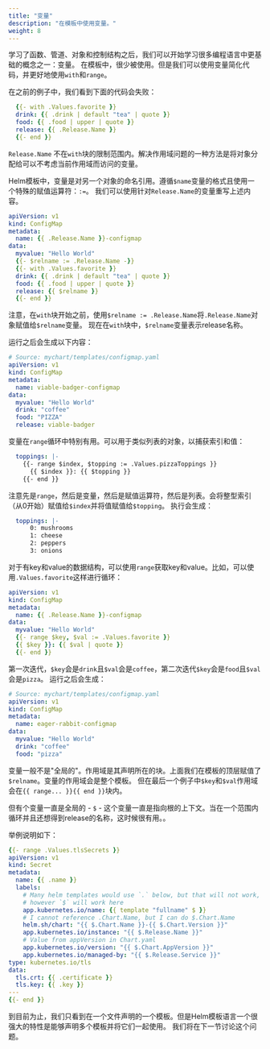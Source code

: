 ```yaml
---
title: "变量"
description: "在模板中使用变量。"
weight: 8
---
```


学习了函数、管道、对象和控制结构之后，我们可以开始学习很多编程语言中更基础的概念之一：变量。
在模板中，很少被使用。但是我们可以使用变量简化代码，并更好地使用`with`和`range`。

在之前的例子中，我们看到下面的代码会失败：

```yaml
  {{- with .Values.favorite }}
  drink: {{ .drink | default "tea" | quote }}
  food: {{ .food | upper | quote }}
  release: {{ .Release.Name }}
  {{- end }}
```

`Release.Name` 不在`with`块的限制范围内。解决作用域问题的一种方法是将对象分配给可以不考虑当前作用域而访问的变量。

Helm模板中，变量是对另一个对象的命名引用。遵循`$name`变量的格式且使用一个特殊的赋值运算符：`:=`。
我们可以使用针对`Release.Name`的变量重写上述内容。

```yaml
apiVersion: v1
kind: ConfigMap
metadata:
  name: {{ .Release.Name }}-configmap
data:
  myvalue: "Hello World"
  {{- $relname := .Release.Name -}}
  {{- with .Values.favorite }}
  drink: {{ .drink | default "tea" | quote }}
  food: {{ .food | upper | quote }}
  release: {{ $relname }}
  {{- end }}
```

注意，在`with`块开始之前，使用`$relname := .Release.Name`将`.Release.Name`对象赋值给`$relname`变量。 现在在`with`块中，`$relname`变量表示release名称。

运行之后会生成以下内容：

```yaml
# Source: mychart/templates/configmap.yaml
apiVersion: v1
kind: ConfigMap
metadata:
  name: viable-badger-configmap
data:
  myvalue: "Hello World"
  drink: "coffee"
  food: "PIZZA"
  release: viable-badger
```

变量在`range`循环中特别有用。可以用于类似列表的对象，以捕获索引和值：

```yaml
  toppings: |-
    {{- range $index, $topping := .Values.pizzaToppings }}
      {{ $index }}: {{ $topping }}
    {{- end }}

```

注意先是`range`，然后是变量，然后是赋值运算符，然后是列表。会将整型索引（从0开始）赋值给`$index`并将值赋值给`$topping`。
执行会生成：

```yaml
  toppings: |-
      0: mushrooms
      1: cheese
      2: peppers
      3: onions
```

对于有key和value的数据结构，可以使用`range`获取key和value。比如，可以使用`.Values.favorite`这样进行循环：

```yaml
apiVersion: v1
kind: ConfigMap
metadata:
  name: {{ .Release.Name }}-configmap
data:
  myvalue: "Hello World"
  {{- range $key, $val := .Values.favorite }}
  {{ $key }}: {{ $val | quote }}
  {{- end }}
```

第一次迭代，`$key`会是`drink`且`$val`会是`coffee`，第二次迭代`$key`会是`food`且`$val`会是`pizza`。
运行之后会生成：

```yaml
# Source: mychart/templates/configmap.yaml
apiVersion: v1
kind: ConfigMap
metadata:
  name: eager-rabbit-configmap
data:
  myvalue: "Hello World"
  drink: "coffee"
  food: "pizza"
```

变量一般不是"全局的"。作用域是其声明所在的块。上面我们在模板的顶层赋值了`$relname`。变量的作用域会是整个模板。
但在最后一个例子中`$key`和`$val`作用域会在`{{ range... }}{{ end }}`块内。

但有个变量一直是全局的 - `$` - 这个变量一直是指向根的上下文。当在一个范围内循环并且还想得到release的名称，这时候很有用。。

举例说明如下：

```yaml
{{- range .Values.tlsSecrets }}
apiVersion: v1
kind: Secret
metadata:
  name: {{ .name }}
  labels:
    # Many helm templates would use `.` below, but that will not work,
    # however `$` will work here
    app.kubernetes.io/name: {{ template "fullname" $ }}
    # I cannot reference .Chart.Name, but I can do $.Chart.Name
    helm.sh/chart: "{{ $.Chart.Name }}-{{ $.Chart.Version }}"
    app.kubernetes.io/instance: "{{ $.Release.Name }}"
    # Value from appVersion in Chart.yaml
    app.kubernetes.io/version: "{{ $.Chart.AppVersion }}"
    app.kubernetes.io/managed-by: "{{ $.Release.Service }}"
type: kubernetes.io/tls
data:
  tls.crt: {{ .certificate }}
  tls.key: {{ .key }}
---
{{- end }}
```

到目前为止，我们只看到在一个文件声明的一个模板。但是Helm模板语言一个很强大的特性是能够声明多个模板并将它们一起使用。
我们将在下一节讨论这个问题。
